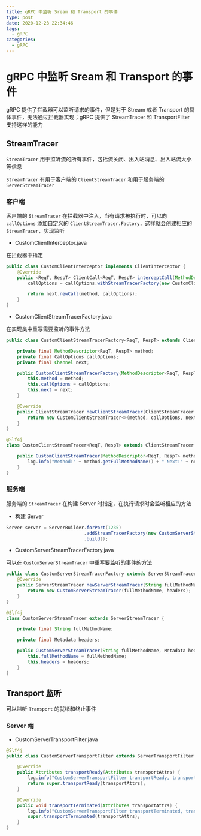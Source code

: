 ```yaml
---
title: gRPC 中监听 Sream 和 Transport 的事件
type: post
date: 2020-12-23 22:34:46
tags:
  - gRPC
categories:
  - gRPC
---
```


# gRPC 中监听 Sream 和 Transport 的事件

gRPC 提供了拦截器可以监听请求的事件，但是对于 Stream 或者 Transport 的具体事件，无法通过拦截器实现；gRPC 提供了 StreamTracer 和 TransportFilter 支持这样的能力

## StreamTracer

`StreamTracer` 用于监听流的所有事件，包括流关闭、出入站消息、出入站流大小等信息

`StreamTracer` 有用于客户端的 `ClientStreamTracer` 和用于服务端的 `ServerStreamTracer`

### 客户端

客户端的 `StreamTracer` 在拦截器中注入，当有请求被执行时，可以向 `callOptions` 添加自定义的 `ClientStreamTracer.Factory`，这样就会创建相应的 `StreamTracer`，实现监听

- CustomClientInterceptor.java

在拦截器中指定

```java
public class CustomClientInterceptor implements ClientInterceptor {
    @Override
    public <ReqT, RespT> ClientCall<ReqT, RespT> interceptCall(MethodDescriptor<ReqT, RespT> method, CallOptions callOptions, Channel next) {
        callOptions = callOptions.withStreamTracerFactory(new CustomClientStreamTracerFactory<>(method, callOptions, next));

        return next.newCall(method, callOptions);
    }
}
```

- CustomClientStreamTracerFactory.java

在实现类中重写需要监听的事件方法

```java
public class CustomClientStreamTracerFactory<ReqT, RespT> extends ClientStreamTracer.Factory {

    private final MethodDescriptor<ReqT, RespT> method;
    private final CallOptions callOptions;
    private final Channel next;

    public CustomClientStreamTracerFactory(MethodDescriptor<ReqT, RespT> method, CallOptions callOptions, Channel next) {
        this.method = method;
        this.callOptions = callOptions;
        this.next = next;
    }

    @Override
    public ClientStreamTracer newClientStreamTracer(ClientStreamTracer.StreamInfo info, Metadata headers) {
        return new CustomClientStreamTracer<>(method, callOptions, next, info, headers);
    }
}

@Slf4j
class CustomClientStreamTracer<ReqT, RespT> extends ClientStreamTracer {

    public CustomClientStreamTracer(MethodDescriptor<ReqT, RespT> method, CallOptions callOptions, Channel next, StreamInfo info, Metadata headers) {
        log.info("Method:" + method.getFullMethodName() + " Next:" + next.authority() + " Header: " + headers.toString());
    }
}

```

### 服务端

服务端的 `StreamTracer` 在构建 Server 时指定，在执行请求时会监听相应的方法

- 构建 Server

```java
Server server = ServerBuilder.forPort(1235)
                             .addStreamTracerFactory(new CustomServerStreamTracerFactory())
                             .build();
```

- CustomServerStreamTracerFactory.java

可以在 `CustomServerStreamTracer` 中重写要监听的事件的方法

```java
public class CustomServerStreamTracerFactory extends ServerStreamTracer.Factory {
    @Override
    public ServerStreamTracer newServerStreamTracer(String fullMethodName, Metadata headers) {
        return new CustomServerStreamTracer(fullMethodName, headers);
    }
}

@Slf4j
class CustomServerStreamTracer extends ServerStreamTracer {

    private final String fullMethodName;

    private final Metadata headers;

    public CustomServerStreamTracer(String fullMethodName, Metadata headers) {
        this.fullMethodName = fullMethodName;
        this.headers = headers;
    }
}
```

## Transport 监听

可以监听 `Transport` 的就绪和终止事件

### Server 端

- CustomServerTransportFilter.java

```java
@Slf4j
public class CustomServerTransportFilter extends ServerTransportFilter {

    @Override
    public Attributes transportReady(Attributes transportAttrs) {
        log.info("CustomServerTransportFilter transportReady, transportAttrs: {}", transportAttrs);
        return super.transportReady(transportAttrs);
    }

    @Override
    public void transportTerminated(Attributes transportAttrs) {
        log.info("CustomServerTransportFilter transportTerminated, transportAttrs: {}", transportAttrs);
        super.transportTerminated(transportAttrs);
    }
}
```
